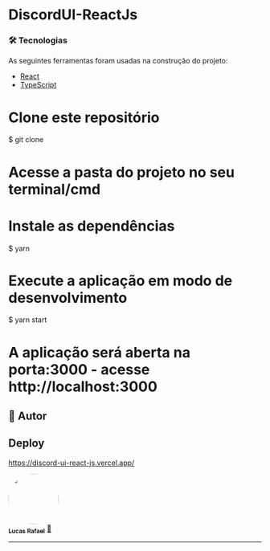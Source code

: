 # DiscordUI-ReactJs

### 🛠 Tecnologias

As seguintes ferramentas foram usadas na construção do projeto:

- [React](https://pt-br.reactjs.org/)
- [TypeScript](https://www.typescriptlang.org/)

# Clone este repositório

$ git clone

# Acesse a pasta do projeto no seu terminal/cmd

# Instale as dependências

$ yarn

# Execute a aplicação em modo de desenvolvimento

$ yarn start

# A aplicação será aberta na porta:3000 - acesse http://localhost:3000



## 🦸 Autor

## Deploy

https://discord-ui-react-js.vercel.app/

<a href="https://www.linkedin.com/in/lucas-rafael-97a341185/">
 <img style="border-radius: 50%;" src="https://avatars3.githubusercontent.com/LucasRafa13" width="100px;" alt=""/>
 <br />
 <sub><b>Lucas Rafael</b></sub></a> <a href="https://www.linkedin.com/in/lucas-rafael-97a341185/" title="Linkedin">🚀</a>
 <br />

---
